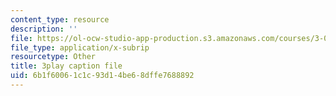 ```yaml
---
content_type: resource
description: ''
file: https://ol-ocw-studio-app-production.s3.amazonaws.com/courses/3-091sc-introduction-to-solid-state-chemistry-fall-2010/6b1f60061c1c93d14be68dffe7688892_StY_01uUFSY.srt
file_type: application/x-subrip
resourcetype: Other
title: 3play caption file
uid: 6b1f6006-1c1c-93d1-4be6-8dffe7688892
---
```

